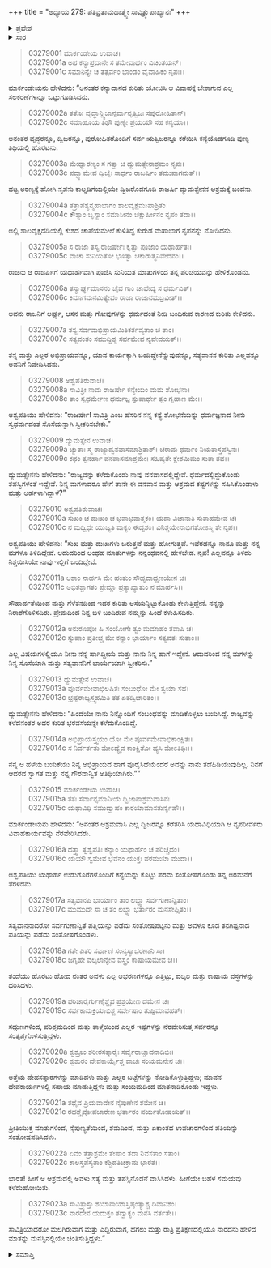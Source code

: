 +++
title = "ಅಧ್ಯಾಯ 279: ಪತಿವ್ರತಾಮಹಾತ್ಮ್ಯೇ ಸಾವಿತ್ರ್ಯುಪಾಖ್ಯಾನಃ"
+++

<details><summary>ಪ್ರವೇಶ</summary>


।।   ಓಂ ಓಂ ನಮೋ ನಾರಾಯಣಾಯ।।   ಶ್ರೀ ವೇದವ್ಯಾಸಾಯ ನಮಃ ।।

ಶ್ರೀ ಕೃಷ್ಣದ್ವೈಪಾಯನ ವೇದವ್ಯಾಸ ವಿರಚಿತ  

**ಶ್ರೀ ಮಹಾಭಾರತ**

**ಆರಣ್ಯಕ ಪರ್ವ**

**ದ್ರೌಪದೀಹರಣ ಪರ್ವ**

**ಅಧ್ಯಾಯ 279**

</details>


<details><summary>ಸಾರ</summary>

ರಾಜ್ಯವನ್ನು ಕಳೆದುಕೊಂಡು ಕುರುಡನಾಗಿ ವನದಲ್ಲಿ ವಾಸಿಸುತ್ತಿದ್ದ ರಾಜ ದ್ಯುಮತ್ಸೇನನ ಮಗ ಸತ್ಯವಾನನಿಗೆ ಅಶ್ವಪತಿಯು ಮಗಳನ್ನು ಕೊಟ್ಟು ವಿವಾಹ ನೆರವೇರಿಸಿದುದು (1-16). ಅತ್ತೆ-ಮಾವ ಮತ್ತು ಸತ್ಯವಾನ ಸೇವೆ ಮಾಡುತ್ತಾ, ಯಾವಾಗಲೂ ನಾರದನು ಹೇಳಿದ ಮಾತುಗಳ ಕುರಿತು ಚಿಂತಿಸುತ್ತಾ ಸಾವಿತ್ರಿಯು ಅರಣ್ಯದಲ್ಲಿ ವಾಸಿಸಿದುದು (17-23).

</details>


> 03279001 ಮಾರ್ಕಂಡೇಯ ಉವಾಚ।  
03279001a ಅಥ ಕನ್ಯಾಪ್ರದಾನೇ ಸ ತಮೇವಾರ್ಥಂ ವಿಚಿಂತಯನ್।  
03279001c ಸಮಾನಿನ್ಯೇ ಚ ತತ್ಸರ್ವಂ ಭಾಂಡಂ ವೈವಾಹಿಕಂ ನೃಪಃ।।

ಮಾರ್ಕಂಡೇಯನು ಹೇಳಿದನು: “ಅನಂತರ ಕನ್ಯಾದಾನದ ಕುರಿತು ಯೋಚಿಸಿ ಆ ವಿವಾಹಕ್ಕೆ ಬೇಕಾಗುವ ಎಲ್ಲ ಸಲಕರಣೆಗಳನ್ನೂ ಒಟ್ಟುಗೂಡಿಸಿದನು.

> 03279002a ತತೋ ವೃದ್ಧಾನ್ದ್ವಿಜಾನ್ಸರ್ವಾನೃತ್ವಿಜಃ ಸಪುರೋಹಿತಾನ್।  
03279002c ಸಮಾಹೂಯ ತಿಥೌ ಪುಣ್ಯೇ ಪ್ರಯಯೌ ಸಹ ಕನ್ಯಯಾ।।

ಅನಂತರ ವೃದ್ಧರನ್ನೂ, ದ್ವಿಜರನ್ನೂ, ಪುರೋಹಿತರೊಂದಿಗೆ ಸರ್ವ ಋತ್ವಿಜರನ್ನೂ ಕರೆಯಿಸಿ ಕನ್ಯೆಯೊಡಗೂಡಿ ಪುಣ್ಯ ತಿಥಿಯಲ್ಲಿ ಹೊರಟನು.

> 03279003a ಮೇಧ್ಯಾರಣ್ಯಂ ಸ ಗತ್ವಾ ಚ ದ್ಯುಮತ್ಸೇನಾಶ್ರಮಂ ನೃಪಃ।  
03279003c ಪದ್ಭ್ಯಾಮೇವ ದ್ವಿಜೈಃ ಸಾರ್ಧಂ ರಾಜರ್ಷಿಂ ತಮುಪಾಗಮತ್।।

ದಟ್ಟ ಅರಣ್ಯಕ್ಕೆ ಹೋಗಿ ನೃಪನು ಕಾಲ್ನಡಿಗೆಯಲ್ಲಿಯೇ ದ್ವಿಜರೊಡಗೂಡಿ ರಾಜರ್ಷಿ ದ್ಯುಮತ್ಸೇನನ ಆಶ್ರಮಕ್ಕೆ ಬಂದನು.

> 03279004a ತತ್ರಾಪಶ್ಯನ್ಮಹಾಭಾಗಂ ಶಾಲವೃಕ್ಷಮುಪಾಶ್ರಿತಂ।  
03279004c ಕೌಶ್ಯಾಂ ಬೃಸ್ಯಾಂ ಸಮಾಸೀನಂ ಚಕ್ಷುರ್ಹೀನಂ ನೃಪಂ ತದಾ।।

ಅಲ್ಲಿ ಶಾಲವೃಕ್ಷದಡಿಯಲ್ಲಿ ಕುಶದ ಚಾಪೆಯಮೇಲೆ ಕುಳಿತಿದ್ದ ಕುರುಡ ಮಹಾಭಾಗ ನೃಪನನ್ನು ನೋಡಿದನು.

> 03279005a ಸ ರಾಜಾ ತಸ್ಯ ರಾಜರ್ಷೇಃ ಕೃತ್ವಾ ಪೂಜಾಂ ಯಥಾರ್ಹತಃ।  
03279005c ವಾಚಾ ಸುನಿಯತೋ ಭೂತ್ವಾ ಚಕಾರಾತ್ಮನಿವೇದನಂ।।

ರಾಜನು ಆ ರಾಜರ್ಷಿಗೆ ಯಥಾರ್ಹವಾಗಿ ಪೂಜಿಸಿ ಸುನಿಯತ ಮಾತುಗಳಿಂದ ತನ್ನ ಪರಿಚಯವನ್ನು ಹೇಳಿಕೊಂಡನು.

> 03279006a ತಸ್ಯಾರ್ಘ್ಯಮಾಸನಂ ಚೈವ ಗಾಂ ಚಾವೇದ್ಯ ಸ ಧರ್ಮವಿತ್।   
03279006c ಕಿಮಾಗಮನಮಿತ್ಯೇವಂ ರಾಜಾ ರಾಜಾನಮಬ್ರವೀತ್।।

ಅವನು ರಾಜನಿಗೆ ಅರ್ಘ್ಯ, ಆಸನ ಮತ್ತು ಗೋವುಗಳನ್ನು ಧರ್ಮದಂತೆ ನೀಡಿ ಬಂದಿರುವ ಕಾರಣದ ಕುರಿತು ಕೇಳಿದನು.

> 03279007a ತಸ್ಯ ಸರ್ವಮಭಿಪ್ರಾಯಮಿತಿಕರ್ತವ್ಯತಾಂ ಚ ತಾಂ।  
03279007c ಸತ್ಯವಂತಂ ಸಮುದ್ದಿಶ್ಯ ಸರ್ವಮೇವ ನ್ಯವೇದಯತ್।।

ತನ್ನ ಮತ್ತು ಎಲ್ಲರ ಅಭಿಪ್ರಾಯವನ್ನೂ, ಯಾವ ಕಾರ್ಯಕ್ಕಾಗಿ ಬಂದಿದ್ದೇನೆನ್ನುವುದನ್ನೂ, ಸತ್ಯವಾನನ ಕುರಿತು ಎಲ್ಲವನ್ನೂ ಅವನಿಗೆ ನಿವೇದಿಸಿದನು.

> 03279008 ಅಶ್ವಪತಿರುವಾಚ।   
03279008a ಸಾವಿತ್ರೀ ನಾಮ ರಾಜರ್ಷೇ ಕನ್ಯೇಯಂ ಮಮ ಶೋಭನಾ।  
03279008c ತಾಂ ಸ್ವಧರ್ಮೇಣ ಧರ್ಮಜ್ಞ ಸ್ನುಷಾರ್ಥೇ ತ್ವಂ ಗೃಹಾಣ ಮೇ।।

ಅಶ್ವಪತಿಯು ಹೇಳಿದನು: “ರಾಜರ್ಷೇ! ಸಾವಿತ್ರಿ ಎಂಬ ಹೆಸರಿನ ನನ್ನ ಕನ್ಯೆ ಶೋಭನೆಯನ್ನು ಧರ್ಮಜ್ಞನಾದ ನೀನು ಸ್ವಧರ್ಮದಂತೆ ಸೊಸೆಯನ್ನಾಗಿ ಸ್ವೀಕರಿಸಬೇಕು.”

> 03279009 ದ್ಯುಮತ್ಸೇನ ಉವಾಚ।  
03279009a ಚ್ಯುತಾಃ ಸ್ಮ ರಾಜ್ಯಾದ್ವನವಾಸಮಾಶ್ರಿತಾಶ್।
	ಚರಾಮ ಧರ್ಮಂ ನಿಯತಾಸ್ತಪಸ್ವಿನಃ।  
> 03279009c ಕಥಂ ತ್ವನರ್ಹಾ ವನವಾಸಮಾಶ್ರಮೇ।
	ಸಹಿಷ್ಯತೇ ಕ್ಲೇಶಮಿಮಂ ಸುತಾ ತವ।।  

ದ್ಯುಮತ್ಸೇನನು ಹೇಳಿದನು: “ರಾಜ್ಯವನ್ನು ಕಳೆದುಕೊಂಡು ನಾವು ವನವಾಸದಲ್ಲಿದ್ದೇವೆ. ಧರ್ಮದಲ್ಲಿದ್ದುಕೊಂಡು ತಪಸ್ವಿಗಳಂತೆ ಇದ್ದೇವೆ. ನಿನ್ನ ಮಗಳಾದರೂ ಹೇಗೆ ತಾನೇ ಈ ವನವಾಸ ಮತ್ತು ಆಶ್ರಮದ ಕಷ್ಟಗಳನ್ನು ಸಹಿಸಿಕೊಂಡಾಳು ಮತ್ತು ಅರ್ಹಳಾಗಿದ್ದಾಳೆ?”

> 03279010  ಅಶ್ವಪತಿರುವಾಚ।  
03279010a ಸುಖಂ ಚ ದುಃಖಂ ಚ ಭವಾಭವಾತ್ಮಕಂ।
	ಯದಾ ವಿಜಾನಾತಿ ಸುತಾಹಮೇವ ಚ।  
> 03279010c ನ ಮದ್ವಿಧೇ ಯುಜ್ಯತಿ ವಾಕ್ಯಂ ಈದೃಶಂ।
	ವಿನಿಶ್ಚಯೇನಾಭಿಗತೋಽಸ್ಮಿ ತೇ ನೃಪ।।  

ಅಶ್ವಪತಿಯು ಹೇಳಿದನು: “ಸುಖ ಮತ್ತು ದುಃಖಗಳು ಬರುತ್ತವೆ ಮತ್ತು ಹೋಗುತ್ತವೆ. ಇವೆರಡನ್ನೂ ನಾನೂ ಮತ್ತು ನನ್ನ ಮಗಳೂ ತಿಳಿದಿದ್ದೇವೆ. ಆದುದರಿಂದ ಅಂಥಹ ಮಾತುಗಳನ್ನು ನನ್ನಂಥವನಲ್ಲಿ ಹೇಳಬೇಡ. ನೃಪ! ಎಲ್ಲವನ್ನೂ ತಿಳಿದು ನಿಶ್ಚಯಿಸಿಯೇ ನಾವು ಇಲ್ಲಿಗೆ ಬಂದಿದ್ದೇವೆ.

> 03279011a ಆಶಾಂ ನಾರ್ಹಸಿ ಮೇ ಹಂತುಂ ಸೌಹೃದಾದ್ಪ್ರಣಯೇನ ಚ।  
03279011c ಅಭಿತಶ್ಚಾಗತಂ ಪ್ರೇಮ್ಣಾ ಪ್ರತ್ಯಾಖ್ಯಾತುಂ ನ ಮಾರ್ಹಸಿ।।

ಸೌಹಾರ್ದತೆಯಿಂದ ಮತ್ತು ಗೆಳೆತನದಿಂದ ಇದರ ಕುರಿತು ಆಸೆಯನ್ನಿಟ್ಟುಕೊಂಡು ಕೇಳುತ್ತಿದ್ದೇನೆ. ನನ್ನನ್ನು ನಿರಾಶೆಗೊಳಿಸದಿರು. ಪ್ರೇಮದಿಂದ ನಿನ್ನ ಬಳಿ ಬಂದಿರುವ ನಮ್ಮನ್ನು ಹಿಂದೆ ಕಳುಹಿಸದಿರು.

> 03279012a ಅನುರೂಪೋ ಹಿ ಸಂಯೋಗೇ ತ್ವಂ ಮಮಾಹಂ ತವಾಪಿ ಚ।  
03279012c ಸ್ನುಷಾಂ ಪ್ರತೀಚ್ಚ ಮೇ ಕನ್ಯಾಂ ಭಾರ್ಯಾಂ ಸತ್ಯವತಃ ಸುತಾಂ।।

ಎಲ್ಲ ವಿಷಯಗಳಲ್ಲಿಯೂ ನೀನು ನನ್ನ ಹಾಗಿದ್ದೀಯೆ ಮತ್ತು ನಾನು ನಿನ್ನ ಹಾಗೆ ಇದ್ದೇನೆ. ಆದುದರಿಂದ ನನ್ನ ಮಗಳನ್ನು ನಿನ್ನ ಸೊಸೆಯಾಗಿ ಮತ್ತು ಸತ್ಯವಾನನಿಗೆ ಭಾರ್ಯೆಯಾಗಿ ಸ್ವೀಕರಿಸು.”

> 03279013 ದ್ಯುಮತ್ಸೇನ ಉವಾಚ।  
03279013a ಪೂರ್ವಮೇವಾಭಿಲಷಿತಃ ಸಂಬಂಧೋ ಮೇ ತ್ವಯಾ ಸಹ।  
03279013c ಭ್ರಷ್ಟರಾಜ್ಯಸ್ತ್ವಹಮಿತಿ ತತ ಏತದ್ವಿಚಾರಿತಂ।।

ದ್ಯುಮತ್ಸೇನನು ಹೇಳಿದನು: “ಹಿಂದೆಯೇ ನಾನು ನಿನ್ನೊಂದಿಗೆ ಸಂಬಂಧವನ್ನು ಮಾಡಿಕೊಳ್ಳಲು ಬಯಸಿದ್ದೆ. ರಾಜ್ಯವನ್ನು ಕಳೆದನಂತರ ಅದರ ಕುರಿತ ಭರವಸೆಯನ್ನೇ ಕಳೆದುಕೊಂಡಿದ್ದೆ.

> 03279014a ಅಭಿಪ್ರಾಯಸ್ತ್ವಯಂ ಯೋ ಮೇ ಪೂರ್ವಮೇವಾಭಿಕಾಂಕ್ಷಿತಃ।  
03279014c ಸ ನಿರ್ವರ್ತತು ಮೇಽದ್ಯೈವ ಕಾಂಕ್ಷಿತೋ ಹ್ಯಸಿ ಮೇಽತಿಥಿಃ।।

ನನ್ನ ಆ ಹಳೆಯ ಬಯಕೆಯು ನಿನ್ನ ಅಭಿಪ್ರಾಯದ ಹಾಗೆ ಪೂರೈಸಿದೆಯೆಂದರೆ ಅದನ್ನು ನಾನು ತಡೆಹಿಡಿಯುವುದಿಲ್ಲ. ನಿನಗೆ ಆದರದ ಸ್ವಾಗತ ಮತ್ತು ನನ್ನ ಗೌರವಾನ್ವಿತ ಅತಿಥಿಯಾಗಿರು.””

> 03279015 ಮಾರ್ಕಂಡೇಯ ಉವಾಚ।  
03279015a ತತಃ ಸರ್ವಾನ್ಸಮಾನೀಯ ದ್ವಿಜಾನಾಶ್ರಮವಾಸಿನಃ।  
03279015c ಯಥಾವಿಧಿ ಸಮುದ್ವಾಹಂ ಕಾರಯಾಮಾಸತುರ್ನೃಪೌ।।

ಮಾರ್ಕಂಡೇಯನು ಹೇಳಿದನು: “ಅನಂತರ ಆಶ್ರಮವಾಸಿ ಎಲ್ಲ ದ್ವಿಜರನ್ನೂ ಕರೆತರಿಸಿ ಯಥಾವಿಧಿಯಾಗಿ ಆ ನೃಪರೀರ್ವರು ವಿವಾಹಕಾರ್ಯವನ್ನು ನೆರವೇರಿಸಿದರು.

> 03279016a ದತ್ತ್ವಾ ತ್ವಶ್ವಪತಿಃ ಕನ್ಯಾಂ ಯಥಾರ್ಹಂ ಚ ಪರಿಚ್ಚದಂ।  
03279016c ಯಯೌ ಸ್ವಮೇವ ಭವನಂ ಯುಕ್ತಃ ಪರಮಯಾ ಮುದಾ।।

ಅಶ್ವಪತಿಯು ಯಥಾರ್ಹ ಉಡುಗೊರೆಗಳೊಂದಿಗೆ ಕನ್ಯೆಯನ್ನು ಕೊಟ್ಟು ಪರಮ ಸಂತೋಷಗೊಂಡು ತನ್ನ ಅರಮನೆಗೆ ತೆರಳಿದನು.

> 03279017a ಸತ್ಯವಾನಪಿ ಭಾರ್ಯಾಂ ತಾಂ ಲಬ್ಧ್ವಾ ಸರ್ವಗುಣಾನ್ವಿತಾಂ।   
03279017c ಮುಮುದೇ ಸಾ ಚ ತಂ ಲಬ್ಧ್ವಾ ಭರ್ತಾರಂ ಮನಸೇಪ್ಸಿತಂ।।

ಸತ್ಯವಾನನಾದರೋ ಸರ್ವಗುಣಾನ್ವಿತೆ ಪತ್ನಿಯನ್ನು ಪಡೆದು ಸಂತೋಷಪಟ್ಟನು ಮತ್ತು ಅವಳೂ ಕೂಡ ತನಗಿಷ್ಟನಾದ ಪತಿಯನ್ನು ಪಡೆದು ಸಂತೋಷಗೊಂಡಳು.

> 03279018a ಗತೇ ಪಿತರಿ ಸರ್ವಾಣಿ ಸಂನ್ಯಸ್ಯಾಭರಣಾನಿ ಸಾ।  
03279018c ಜಗೃಹೇ ವಲ್ಕಲಾನ್ಯೇವ ವಸ್ತ್ರಂ ಕಾಷಾಯಮೇವ ಚ।।

ತಂದೆಯು ಹೊರಟು ಹೋದ ನಂತರ ಅವಳು ಎಲ್ಲ ಆಭರಣಗಳನ್ನೂ ಎತ್ತಿಟ್ಟು, ವಲ್ಕಲ ಮತ್ತು ಕಾಷಾಯ ವಸ್ತ್ರಗಳನ್ನು ಧರಿಸಿದಳು.

> 03279019a ಪರಿಚಾರೈರ್ಗುಣೈಶ್ಚೈವ ಪ್ರಶ್ರಯೇಣ ದಮೇನ ಚ।  
03279019c ಸರ್ವಕಾಮಕ್ರಿಯಾಭಿಶ್ಚ ಸರ್ವೇಷಾಂ ತುಷ್ಟಿಮಾವಹತ್।।

ಸದ್ಗುಣಗಳಿಂದ, ಪರಿಶ್ರಮದಿಂದ ಮತ್ತು ತಾಳ್ಮೆಯಿಂದ ಎಲ್ಲರ ಇಷ್ಟಗಳನ್ನು ನೆರವೇರಿಸುತ್ತ ಸರ್ವರನ್ನೂ ಸಂತೃಪ್ತಗೊಳಿಸುತ್ತಿದ್ದಳು.

> 03279020a ಶ್ವಶ್ರೂಂ ಶರೀರಸತ್ಕಾರೈಃ ಸರ್ವೈರಾಚ್ಚಾದನಾದಿಭಿಃ।   
03279020c ಶ್ವಶುರಂ ದೇವಕಾರ್ಯೈಶ್ಚ ವಾಚಃ ಸಂಯಮನೇನ ಚ।।

ಅತ್ತೆಯ ದೇಹಸತ್ಕಾರಗಳನ್ನು ಮಾಡಿದಳು ಮತ್ತು ಎಲ್ಲರ ಬಟ್ಟೆಗಳನ್ನು ನೋಡಿಕೊಳ್ಳುತ್ತಿದ್ದಳು; ಮಾವನ ದೇವಕಾರ್ಯಗಳಲ್ಲಿ ಸಹಾಯ ಮಾಡುತ್ತಿದ್ದಳು ಮತ್ತು ಸಂಯಮದಿಂದ ಮಾತನಾಡಿಕೊಂಡು ಇದ್ದಳು.

> 03279021a ತಥೈವ ಪ್ರಿಯವಾದೇನ ನೈಪುಣೇನ ಶಮೇನ ಚ।  
03279021c ರಹಶ್ಚೈವೋಪಚಾರೇಣ ಭರ್ತಾರಂ ಪರ್ಯತೋಷಯತ್।।

ಪ್ರೀತಿಯುಕ್ತ ಮಾತುಗಳಿಂದ, ನೈಪುಣ್ಯತೆಯಿಂದ, ಶಮದಿಂದ, ಮತ್ತು ಏಕಾಂತದ ಉಪಚಾರಗಳಿಂದ ಪತಿಯನ್ನು ಸಂತೋಷಪಡಿಸಿದಳು.

> 03279022a ಏವಂ ತತ್ರಾಶ್ರಮೇ ತೇಷಾಂ ತದಾ ನಿವಸತಾಂ ಸತಾಂ।  
03279022c ಕಾಲಸ್ತಪಸ್ಯತಾಂ ಕಶ್ಚಿದತಿಚಕ್ರಾಮ ಭಾರತ।।

ಭಾರತ! ಹೀಗೆ ಆ ಆಶ್ರಮದಲ್ಲಿ ಅವಳು ಸತ್ಯ ಮತ್ತು ತಪಸ್ಸಿನೊಡನೆ ವಾಸಿಸಿದಳು. ಹೀಗೆಯೇ ಬಹಳ ಸಮಯವು ಕಳೆದುಹೋಯಿತು.

> 03279023a ಸಾವಿತ್ರ್ಯಾಸ್ತು ಶಯಾನಾಯಾಸ್ತಿಷ್ಠಂತ್ಯಾಶ್ಚ ದಿವಾನಿಶಂ।  
03279023c ನಾರದೇನ ಯದುಕ್ತಂ ತದ್ವಾಕ್ಯಂ ಮನಸಿ ವರ್ತತೇ।।

ಸಾವಿತ್ರಿಯಾದರೋ ಮಲಗಿರುವಾಗ ಮತ್ತು ಎದ್ದಿರುವಾಗ, ಹಗಲು ಮತ್ತು ರಾತ್ರಿ ಪ್ರತಿಕ್ಷಣದಲ್ಲಿಯೂ ನಾರದನು ಹೇಳಿದ ಮಾತನ್ನು ಮನಸ್ಸಿನಲ್ಲಿಯೇ ಚಿಂತಿಸುತ್ತಿದ್ದಳು.”



<details><summary>ಸಮಾಪ್ತಿ</summary>


ಇತಿ ಶ್ರೀ ಮಹಾಭಾರತೇ ಆರಣ್ಯಕಪರ್ವಣಿ ದ್ರೌಪದೀಹರಣಪರ್ವಣಿ ಪತಿವ್ರತಾಮಹಾತ್ಮ್ಯೇ ಸಾವಿತ್ರ್ಯುಪಾಖ್ಯಾನೇ ಏಕೋನಶೀತ್ಯಧಿಕದ್ವಿಶತತಮೋಽಧ್ಯಾಯ:।  
ಇದು ಮಹಾಭಾರತದ ಆರಣ್ಯಕಪರ್ವದಲ್ಲಿ ದ್ರೌಪದೀಹರಣಪರ್ವದಲ್ಲಿ ಪತಿವ್ರತಾಮಹಾತ್ಮ್ಯೆಯಲ್ಲಿ ಸಾವಿತ್ರ್ಯುಪಾಖ್ಯಾನದಲ್ಲಿ ಇನ್ನೂರಾಎಪ್ಪತ್ತೊಂಭತ್ತನೆಯ ಅಧ್ಯಾಯವು.

</details>
